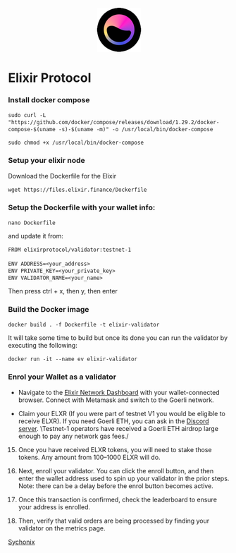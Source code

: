 
<p align="center">
  <img height="100" height="auto" src="elixir.png">
</p>

# Elixir Protocol
###

### Install docker compose
```
sudo curl -L "https://github.com/docker/compose/releases/download/1.29.2/docker-compose-$(uname -s)-$(uname -m)" -o /usr/local/bin/docker-compose
```
```
sudo chmod +x /usr/local/bin/docker-compose
```
### Setup your elixir node
Download the Dockerfile for the Elixir
```
wget https://files.elixir.finance/Dockerfile
```
### Setup the Dockerfile with your wallet info:
```
nano Dockerfile
```
and update it from:
```
FROM elixirprotocol/validator:testnet-1

ENV ADDRESS=<your_address>
ENV PRIVATE_KEY=<your_private_key>
ENV VALIDATOR_NAME=<your_name>
```
Then press ctrl + x, then y, then enter
### Build the Docker image
```
docker build . -f Dockerfile -t elixir-validator
```
It will take some time to build but once its done you can run the validator by executing the following:
```
docker run -it --name ev elixir-validator
```
### Enrol your Wallet as a validator
- Navigate to the [Elixir Network Dashboard](https://dashboard.elixir.finance/) with your wallet-connected browser. Connect with Metamask and switch to the Goerli network.

- Claim your ELXR (If you were part of testnet V1 you would be eligible to receive ELXR). If you need Goerli ETH, you can ask in the [Discord server](https://discord.gg/puzc28Xq). \Testnet-1 operators have received a Goerli ETH airdrop large enough to pay any network gas fees./


15. Once you have received ELXR tokens, you will need to stake those tokens. Any amount from 100–1000 ELXR will do.

16. Next, enroll your validator. You can click the enroll button, and then enter the wallet address used to spin up your validator in the prior steps. Note: there can be a delay before the enrol button becomes active.

17. Once this transaction is confirmed, check the leaderboard to ensure your address is enrolled.

18. Then, verify that valid orders are being processed by finding your validator on the metrics page.






[Sychonix](https://discord.com/users/803665234799362088)

